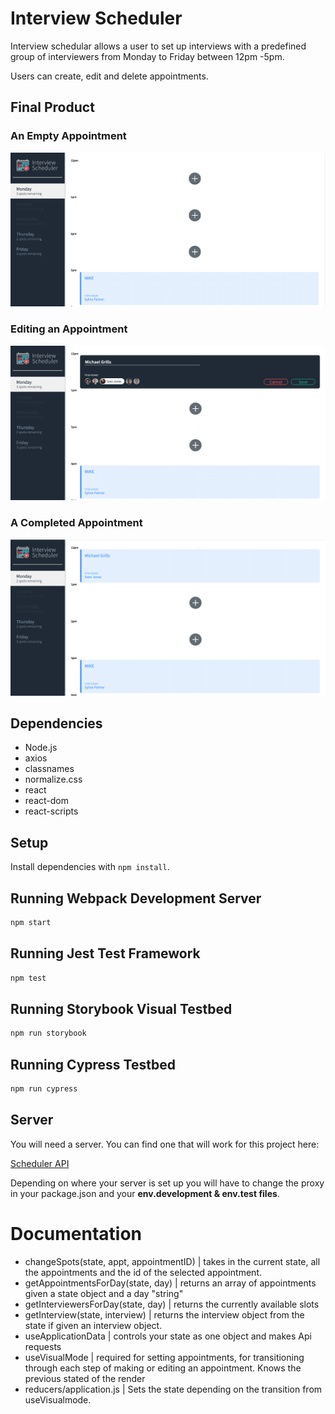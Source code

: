 # Interview Scheduler

Interview schedular allows a user to set up interviews with a predefined group of interviewers from Monday to Friday between 12pm -5pm.

Users can create, edit and delete appointments.

## Final Product

### An Empty Appointment

!["Screenshot Of Empty Appointment"](https://github.com/easydoesit/scheduler/blob/master/docs/Scheduler01.png)

### Editing an Appointment

!["Screenshot of Editing an Appointment"](https://github.com/easydoesit/scheduler/blob/master/docs/Scheduler02.png)

### A Completed Appointment

!["Screenshot of a Complete Appointment"](https://github.com/easydoesit/scheduler/blob/master/docs/Scheduler03.png)

## Dependencies

- Node.js
- axios
- classnames
- normalize.css
- react
- react-dom
- react-scripts

## Setup

Install dependencies with `npm install`.

## Running Webpack Development Server

```sh
npm start
```

## Running Jest Test Framework

```sh
npm test
```

## Running Storybook Visual Testbed

```sh
npm run storybook
```

## Running Cypress Testbed

```sh
npm run cypress
```

## Server

You will need a server. You can find one that will work for this project here:

[Scheduler API](https://https://github.com/easydoesit/scheduler-api)

Depending on where your server is set up you will have to change the proxy in your package.json and your **env.development & env.test files**.

# Documentation

- changeSpots(state, appt, appointmentID) | takes in the current state, all the appointments and the id of the selected appointment.
- getAppointmentsForDay(state, day) | returns an array of appointments given a state object and a day "string"
- getInterviewersForDay(state, day) | returns the currently available slots
- getInterview(state, interview) | returns the interview object from the state if given an interview object.
- useApplicationData | controls your state as one object and makes Api requests
- useVisualMode | required for setting appointments, for transitioning through each step of making or editing an appointment. Knows the previous stated of the render
- reducers/application.js | Sets the state depending on the transition from useVisualmode.
